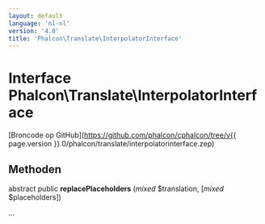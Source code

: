 ```yaml
---
layout: default
language: 'nl-nl'
version: '4.0'
title: 'Phalcon\Translate\InterpolatorInterface'
---
```

# Interface **Phalcon\Translate\InterpolatorInterface**

[Broncode op GitHub](https://github.com/phalcon/cphalcon/tree/v{{ page.version }}.0/phalcon/translate/interpolatorinterface.zep)

## Methoden

abstract public **replacePlaceholders** (*mixed* $translation, [*mixed* $placeholders])

...